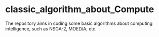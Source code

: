 # classic_algorithm_about_Compute
The repository aims in coding some basic algorithms about computing intelligence, such as NSGA-2, MOED/A, etc.
